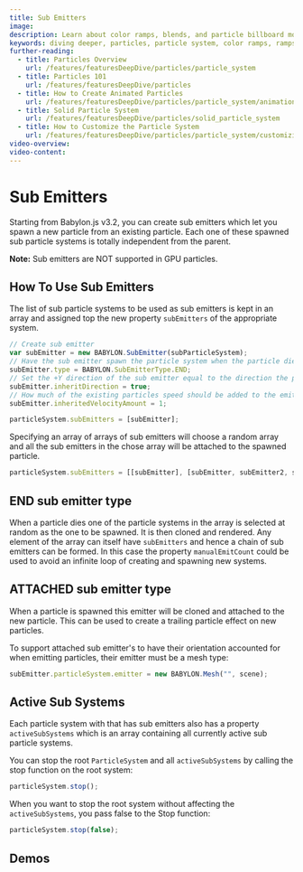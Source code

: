 ```yaml
---
title: Sub Emitters
image:
description: Learn about color ramps, blends, and particle billboard mode in Babylon.js.
keywords: diving deeper, particles, particle system, color ramps, ramps, blends, billboard, billboard mode
further-reading:
  - title: Particles Overview
    url: /features/featuresDeepDive/particles/particle_system
  - title: Particles 101
    url: /features/featuresDeepDive/particles
  - title: How to Create Animated Particles
    url: /features/featuresDeepDive/particles/particle_system/animation
  - title: Solid Particle System
    url: /features/featuresDeepDive/particles/solid_particle_system
  - title: How to Customize the Particle System
    url: /features/featuresDeepDive/particles/particle_system/customizingParticles
video-overview:
video-content:
---
```


# Sub Emitters

Starting from Babylon.js v3.2, you can create sub emitters which let you spawn a new particle from an existing particle. Each one of these spawned sub particle systems is totally independent from the parent.

**Note:** Sub emitters are NOT supported in GPU particles.

## How To Use Sub Emitters

The list of sub particle systems to be used as sub emitters is kept in an array and assigned top the new property `subEmitters` of the appropriate system.

```javascript
// Create sub emitter
var subEmitter = new BABYLON.SubEmitter(subParticleSystem);
// Have the sub emitter spawn the particle system when the particle dies
subEmitter.type = BABYLON.SubEmitterType.END;
// Set the +Y direction of the sub emitter equal to the direction the particle is/was heading
subEmitter.inheritDirection = true;
// How much of the existing particles speed should be added to the emitter particles
subEmitter.inheritedVelocityAmount = 1;

particleSystem.subEmitters = [subEmitter];
```

Specifying an array of arrays of sub emitters will choose a random array and all the sub emitters in the chose array will be attached to the spawned particle.

```javascript
particleSystem.subEmitters = [[subEmitter], [subEmitter, subEmitter2, subEmitter3], [subEmitter4]];
```

## END sub emitter type

When a particle dies one of the particle systems in the array is selected at random as the one to be spawned. It is then cloned and rendered. Any element of the array can itself have `subEmitters` and hence a chain of sub emitters can be formed. In this case the property `manualEmitCount` could be used to avoid an infinite loop of creating and spawning new systems.

## ATTACHED sub emitter type

When a particle is spawned this emitter will be cloned and attached to the new particle. This can be used to create a trailing particle effect on new particles.

To support attached sub emitter's to have their orientation accounted for when emitting particles, their emitter must be a mesh type:

```javascript
subEmitter.particleSystem.emitter = new BABYLON.Mesh("", scene);
```

## Active Sub Systems

Each particle system with that has sub emitters also has a property `activeSubSystems` which is an array containing all currently active sub particle systems.

You can stop the root `ParticleSystem` and all `activeSubSystems` by calling the stop function on the root system:

```javascript
particleSystem.stop();
```

When you want to stop the root system without affecting the `activeSubSystems`, you pass false to the Stop function:

```javascript
particleSystem.stop(false);
```

## Demos

<Playground id="#T0L01N#47" title="Sub Emitters" description="Simple example of sub emitters."/>
<Playground id="#9NHBCC#1" title="Sub Emitters On Death Only" description="Simple example of sub emitters on death only"/>
<Playground id="#7HH1UH" title="Complete example (hit Space to launch a barrel)" description="Complete Sub Emitter Example"/>
